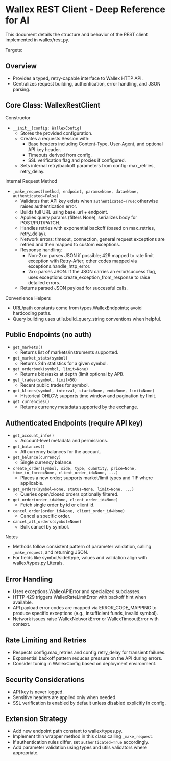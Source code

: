 # Wallex REST Client - Deep Reference for AI

This document details the structure and behavior of the REST client implemented in wallex/rest.py.

Targets: <mcfile name="rest.py" path="c:\Users\jack\Documents\GitHub\PortfolioTreacker\wallex\rest.py"></mcfile>

## Overview

- Provides a typed, retry-capable interface to Wallex HTTP API.
- Centralizes request building, authentication, error handling, and JSON parsing.

## Core Class: WallexRestClient

Constructor
- `__init__(config: WallexConfig)`
  - Stores the provided configuration.
  - Creates a requests.Session with:
    - Base headers including Content-Type, User-Agent, and optional API key header.
    - Timeouts derived from config.
    - SSL verification flag and proxies if configured.
  - Sets internal retry/backoff parameters from config: max_retries, retry_delay.

Internal Request Method
- `_make_request(method, endpoint, params=None, data=None, authenticated=False)`
  - Validates that API key exists when `authenticated=True`; otherwise raises authentication error.
  - Builds full URL using base_url + endpoint.
  - Applies query params (filters None), serializes body for POST/PUT/PATCH.
  - Handles retries with exponential backoff (based on max_retries, retry_delay).
  - Network errors: timeout, connection, general request exceptions are retried and then mapped to custom exceptions.
  - Response handling:
    - Non-2xx: parses JSON if possible; 429 mapped to rate limit exception with Retry-After; other codes mapped via exceptions.handle_http_error.
    - 2xx: parses JSON. If the JSON carries an error/success flag, uses exceptions.create_exception_from_response to raise detailed errors.
  - Returns parsed JSON payload for successful calls.

Convenience Helpers
- URL/path constants come from types.WallexEndpoints; avoid hardcoding paths.
- Query building uses utils.build_query_string conventions when helpful.

## Public Endpoints (no auth)

- `get_markets()`
  - Returns list of markets/instruments supported.
- `get_market_stats(symbol)`
  - Returns 24h statistics for a given symbol.
- `get_orderbook(symbol, limit=None)`
  - Returns bids/asks at depth (limit optional by API).
- `get_trades(symbol, limit=50)`
  - Recent public trades for symbol.
- `get_klines(symbol, interval, start=None, end=None, limit=None)`
  - Historical OHLCV; supports time window and pagination by limit.
- `get_currencies()`
  - Returns currency metadata supported by the exchange.

## Authenticated Endpoints (require API key)

- `get_account_info()`
  - Account-level metadata and permissions.
- `get_balances()`
  - All currency balances for the account.
- `get_balance(currency)`
  - Single currency balance.
- `create_order(symbol, side, type, quantity, price=None, time_in_force=None, client_order_id=None, ...)`
  - Places a new order; supports market/limit types and TIF where applicable.
- `get_orders(symbol=None, status=None, limit=None, ...)`
  - Queries open/closed orders optionally filtered.
- `get_order(order_id=None, client_order_id=None)`
  - Fetch single order by id or client id.
- `cancel_order(order_id=None, client_order_id=None)`
  - Cancel a specific order.
- `cancel_all_orders(symbol=None)`
  - Bulk cancel by symbol.

Notes
- Methods follow consistent pattern of parameter validation, calling `_make_request`, and returning JSON.
- For fields like symbol/side/type, values and validation align with wallex/types.py Literals.

## Error Handling

- Uses exceptions.WallexAPIError and specialized subclasses.
- HTTP 429 triggers WallexRateLimitError with backoff hint when available.
- API payload error codes are mapped via ERROR_CODE_MAPPING to produce specific exceptions (e.g., insufficient funds, invalid symbol).
- Network issues raise WallexNetworkError or WallexTimeoutError with context.

## Rate Limiting and Retries

- Respects config.max_retries and config.retry_delay for transient failures.
- Exponential backoff pattern reduces pressure on the API during errors.
- Consider tuning in WallexConfig based on deployment environment.

## Security Considerations

- API key is never logged.
- Sensitive headers are applied only when needed.
- SSL verification is enabled by default unless disabled explicitly in config.

## Extension Strategy

- Add new endpoint path constant to wallex/types.py.
- Implement thin wrapper method in this class calling `_make_request`.
- If authentication rules differ, set `authenticated=True` accordingly.
- Add parameter validation using types and utils validators where appropriate.